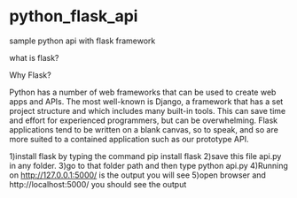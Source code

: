 # python_flask_api
sample python api with flask framework

what is flask?

Why Flask?

Python has a number of web frameworks that can be used to create web apps and APIs. The most well-known is Django, a framework that has a set project structure and which includes many built-in tools. This can save time and effort for experienced programmers, but can be overwhelming. Flask applications tend to be written on a blank canvas, so to speak, and so are more suited to a contained application such as our prototype API.

1)install flask by typing the command pip install flask
2)save this file api.py in any folder.
3)go to that folder path and then type python api.py
4)Running on http://127.0.0.1:5000/ is the output you will see
5)open browser and http://localhost:5000/ you should see the output
